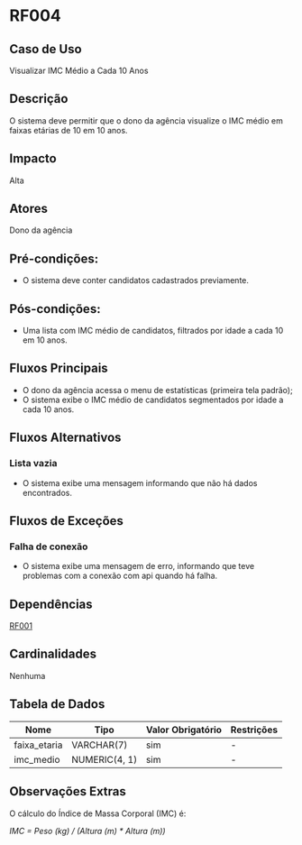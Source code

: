 # RF004

## Caso de Uso

Visualizar IMC Médio a Cada 10 Anos

## Descrição

O sistema deve permitir que o dono da agência visualize o IMC médio em faixas etárias de 10 em 10 anos.

## Impacto

Alta

## Atores

Dono da agência
 
## Pré-condições:

- O sistema deve conter candidatos cadastrados previamente.

## Pós-condições:

- Uma lista com IMC médio de candidatos, filtrados por idade a cada 10 em 10 anos.

## Fluxos Principais

- O dono da agência acessa o menu de estatísticas (primeira tela padrão);
- O sistema exibe o IMC médio de candidatos segmentados por idade a cada 10 anos.
  
## Fluxos Alternativos

### Lista vazia

- O sistema exibe uma mensagem informando que não há dados encontrados.

## Fluxos de Exceções

### Falha de conexão

- O sistema exibe uma mensagem de erro, informando que teve problemas com a conexão com api quando há falha.

## Dependências

[RF001](/requisitos/funcionais/RF001.md)

## Cardinalidades

Nenhuma

## Tabela de Dados

| **Nome** | **Tipo** | **Valor Obrigatório** |**Restrições** | 
|----------|----------|-----------------------|---------------|
| faixa_etaria | VARCHAR(7) | sim | - |
| imc_medio | NUMERIC(4, 1) | sim | - |

## Observações Extras

O cálculo do Índice de Massa Corporal (IMC) é: 

_IMC = Peso (kg) / (Altura (m) * Altura (m))_ 


